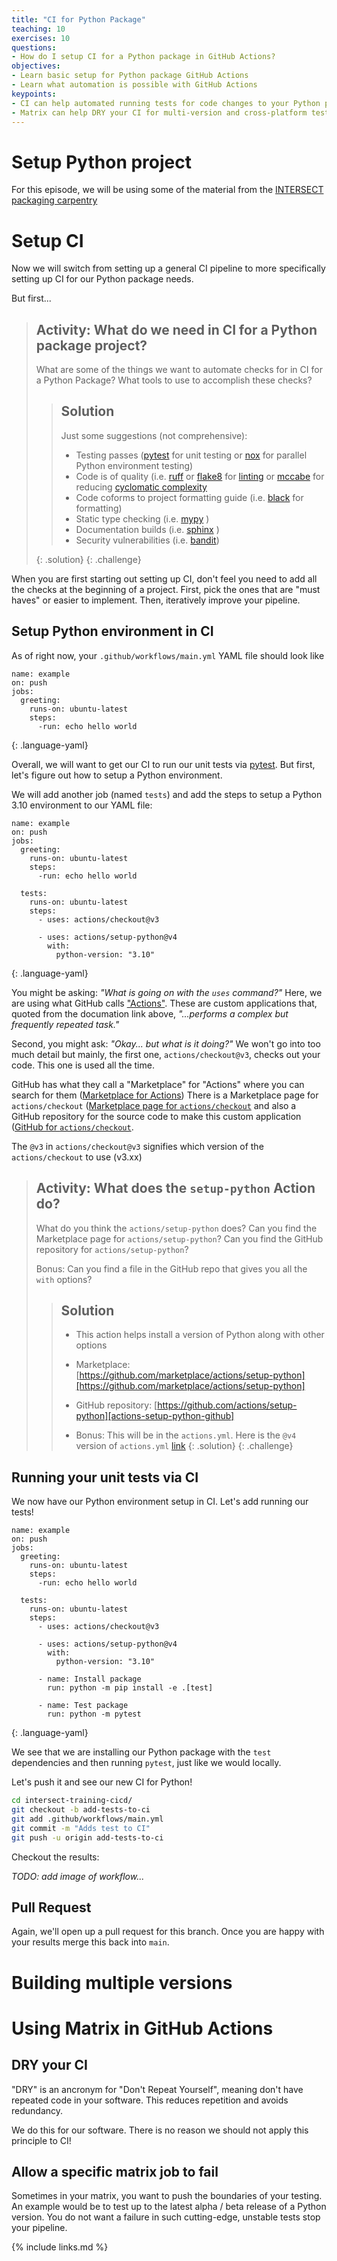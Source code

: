 ```yaml
---
title: "CI for Python Package"
teaching: 10
exercises: 10
questions:
- How do I setup CI for a Python package in GitHub Actions?
objectives:
- Learn basic setup for Python package GitHub Actions
- Learn what automation is possible with GitHub Actions
keypoints:
- CI can help automated running tests for code changes to your Python package
- Matrix can help DRY your CI for multi-version and cross-platform testing
---
```


# Setup Python project

For this episode, we will be using some of the material
from the [INTERSECT packaging carpentry](https://intersect-training.org/packaging)

# Setup CI

Now we will switch from setting up a general CI pipeline
to more specifically setting up CI for our Python package needs.

But first...

> ## Activity: What do we need in CI for a Python package project?
>
> What are some of the things we want to automate checks for in CI for a Python Package?
> What tools to use to accomplish these checks?
> 
> > ## Solution
> > Just some suggestions (not comprehensive):
> > * Testing passes ([pytest][pytest] for unit testing or [nox][nox] for parallel Python environment testing)
> > * Code is of quality (i.e. [ruff][ruff] or [flake8][flake8] for [linting][lint] or [mccabe][mccabe] for reducing [cyclomatic complexity][cc]
> > * Code coforms to project formatting guide (i.e. [black][black] for formatting)
> > * Static type checking (i.e. [mypy][mypy] )
> > * Documentation builds (i.e. [sphinx][sphinx] )
> > * Security vulnerabilities (i.e. [bandit][bandit])
> > 
>{: .solution}
{: .challenge}

When you are first starting out setting up CI,
don't feel you need to add all the checks at the beginning of a project.
First, pick the ones that are  "must haves" or easier to implement.
Then, iteratively improve your pipeline.

## Setup Python environment in CI 

As of right now, your `.github/workflows/main.yml` YAML file should look like
~~~
name: example
on: push
jobs:
  greeting:
    runs-on: ubuntu-latest
    steps:
      -run: echo hello world
~~~
{: .language-yaml}

Overall, we will want to get our CI to run our unit tests via [pytest][pytest].
But first, let's figure out how to setup a Python environment.

We will add another job (named `tests`)
and add the steps to setup a Python 3.10 environment to our YAML file:

~~~
name: example
on: push
jobs:
  greeting:
    runs-on: ubuntu-latest
    steps:
      -run: echo hello world

  tests:
    runs-on: ubuntu-latest
    steps:
      - uses: actions/checkout@v3

      - uses: actions/setup-python@v4
        with:
          python-version: "3.10"
~~~
{: .language-yaml}

You might be asking: _"What is going on with the `uses` command?"_
Here, we are using what GitHub calls ["Actions"][actions].
These are custom applications that,
quoted from the documation link above,
 _"...performs a complex but frequently repeated task."_

Second, you might ask: _"Okay... but what is it doing?"_
We won't go into too much detail but mainly, the first one, `actions/checkout@v3`,
checks out your code. 
This one is used all the time.

GitHub has what they call a "Marketplace" for "Actions" where you can search for them ([Marketplace for Actions][marketplace-actions])
There is a Marketplace page for `actions/checkout` ([Marketplace page for `actions/checkout`][actions-checkout-marketplace] and also a GitHub repository for the source code to make this custom application ([GitHub for `actions/checkout`][actions-checkout-github].

The `@v3` in `actions/checkout@v3` signifies which version of the `actions/checkout` to use (v3.xx)

> ## Activity: What does the `setup-python` Action do?
>
> What do you think the `actions/setup-python` does?
> Can you find the Marketplace page for `actions/setup-python`?
> Can you find the GitHub repository for `actions/setup-python`?
>
> Bonus: Can you find a file in the GitHub repo that gives you all the `with` options?
> 
> > ## Solution
> > * This action helps install a version of Python along with other options
> > * Marketplace: [https://github.com/marketplace/actions/setup-python][https://github.com/marketplace/actions/setup-python]
> > * GitHub repository: [https://github.com/actions/setup-python][actions-setup-python-github]
> > 
> > * Bonus: This will be in the `actions.yml`. Here is the `@v4` version of `actions.yml` [link](https://github.com/actions/setup-python/blob/v4/action.yml)
>{: .solution}
{: .challenge}

## Running your unit tests via CI

We now have our Python environment setup in CI.
Let's add running our tests!

~~~
name: example
on: push
jobs:
  greeting:
    runs-on: ubuntu-latest
    steps:
      -run: echo hello world

  tests:
    runs-on: ubuntu-latest
    steps:
      - uses: actions/checkout@v3

      - uses: actions/setup-python@v4
        with:
          python-version: "3.10"

      - name: Install package
        run: python -m pip install -e .[test]

      - name: Test package
        run: python -m pytest
~~~
{: .language-yaml}

We see that we are installing our Python package
with the `test` dependencies and then running `pytest`,
just like we would locally.

Let's push it and see our new CI for Python!

```bash
cd intersect-training-cicd/
git checkout -b add-tests-to-ci
git add .github/workflows/main.yml
git commit -m "Adds test to CI"
git push -u origin add-tests-to-ci
```

Checkout the results:

*TODO: add image of workflow...*

## Pull Request

Again, we'll open up a pull request for this branch.
Once you are happy with your results merge this back into `main`.

# Building multiple versions

# Using Matrix in GitHub Actions

## DRY your CI

"DRY" is an ancronym for "Don't Repeat Yourself",
meaning don't have repeated code in your software.
This reduces repetition and avoids redundancy.

We do this for our software.
There is no reason we should not apply this principle to CI!

## Allow a specific matrix job to fail

Sometimes in your matrix, you want to push the boundaries of your testing.
An example would be to test up to the latest alpha / beta release of a Python version.
You do not want a failure in such cutting-edge, unstable tests stop your pipeline.

{% include links.md %}

[pytest]: https://docs.pytest.org
[nox]: https://nox.thea.codes
[ruff]: https://beta.ruff.rs/docs/
[flake8]: https://flake8.pycqa.org
[lint]: https://en.wikipedia.org/wiki/Lint_(software)
[mccabe]: https://github.com/PyCQA/mccabe
[cc]: https://en.wikipedia.org/wiki/Cyclomatic_complexity
[bandit]: http://www.lizard.ws/
[black]: https://black.readthedocs.io
[mypy]: https://www.mypy-lang.org/
[sphinx]: https://www.sphinx-doc.org
[bandit]: https://bandit.readthedocs.io

[actions]: https://docs.github.com/en/actions/learn-github-actions/understanding-github-actions#actions
[marketplace-actions]: https://github.com/marketplace?type=actions
[actions-checkout-marketplace]: https://github.com/marketplace/actions/checkout
[actions-checkout-github]: https://github.com/actions/checkout
[actions-setup-python-github]: https://github.com/actions/setup-python
